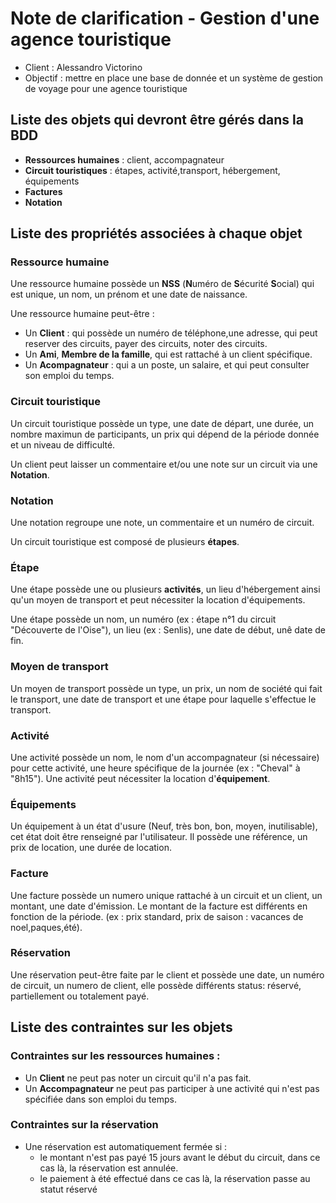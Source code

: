 # Note de clarification - Gestion d'une agence touristique

* Client : Alessandro Victorino
* Objectif : mettre en place une base de donnée et un système de gestion de voyage pour une agence touristique

## Liste des objets qui devront être gérés dans la BDD

* **Ressources humaines** : client, accompagnateur
* **Circuit touristiques** : étapes, activité,transport, hébergement, équipements
* **Factures**
* **Notation**

## Liste des propriétés associées à chaque objet

### Ressource humaine

Une ressource humaine possède un **NSS** (**N**uméro de **S**écurité **S**ocial) qui est unique, un nom, un prénom et une date de naissance.

Une ressource humaine peut-être : 

* Un **Client** : qui possède un numéro de téléphone,une adresse, qui peut reserver des circuits, payer des circuits, noter des circuits.
* Un **Ami**, **Membre de la famille**, qui est rattaché à un client spécifique.
* Un **Acompagnateur** : qui a un poste, un salaire, et qui peut consulter son emploi du temps.

### Circuit touristique

Un circuit touristique possède un type, une date de départ, une durée, un nombre maximun de participants, un prix qui dépend de la période donnée et un niveau de difficulté.

Un client peut laisser un commentaire et/ou une note sur un circuit via une **Notation**.

### Notation

Une notation regroupe une note, un commentaire et un numéro de circuit.


Un circuit touristique est composé de plusieurs **étapes**.

### Étape

Une étape possède une ou plusieurs **activités**, un lieu d'hébergement ainsi qu'un moyen de transport et peut nécessiter la location d'équipements.

Une étape possède un nom, un numéro (ex : étape n°1 du circuit "Découverte de l'Oise"), un lieu (ex : Senlis), une date de début, unê date de fin.

### Moyen de transport

Un moyen de transport possède un type, un prix, un nom de société qui fait le transport, une date de transport et une étape pour laquelle
s'effectue le transport.

### Activité 

Une activité possède un nom, le nom d'un accompagnateur (si nécessaire) pour cette activité, une heure spécifique de la journée
(ex : "Cheval" à "8h15"). Une activité peut nécessiter la location d'**équipement**.

### Équipements

Un équipement à un état d'usure (Neuf, très bon, bon, moyen, inutilisable), cet état doit être renseigné par l'utilisateur.
Il possède une référence, un prix de location, une durée de location.

### Facture

Une facture possède un numero unique rattaché à un circuit et un client, un montant, une date d'émission. 
Le montant de la facture est différents en fonction de la période. (ex : prix standard, prix de saison : vacances de noel,paques,été).

### Réservation 

Une réservation peut-être faite par le client et possède une date, un numéro de circuit, un numero de client, elle possède différents status:
réservé, partiellement ou totalement payé.

## Liste des contraintes sur les objets

### Contraintes sur les ressources humaines :

* Un **Client** ne peut pas noter un circuit qu'il n'a pas fait.
* Un **Accompagnateur** ne peut pas participer à une activité qui n'est pas spécifiée dans son emploi du temps.

### Contraintes sur la réservation

* Une réservation est automatiquement fermée si : 
    * le montant n'est pas payé 15 jours avant le début du circuit, dans ce cas là, la réservation est annulée.
    * le paiement à été effectué dans ce cas là, la réservation passe au statut réservé
